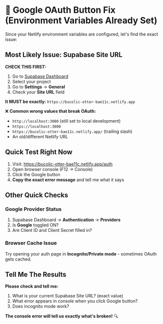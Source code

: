# 🎯 Google OAuth Button Fix (Environment Variables Already Set)

Since your Netlify environment variables are configured, let's find the exact issue:

## Most Likely Issue: Supabase Site URL

**CHECK THIS FIRST:**
1. Go to [Supabase Dashboard](https://supabase.com/dashboard)
2. Select your project  
3. Go to **Settings** → **General**
4. Check your **Site URL** field

**It MUST be exactly:** `https://bucolic-otter-bae11c.netlify.app`

❌ **Common wrong values that break OAuth:**
- `http://localhost:3000` (still set to local development)
- `https://localhost:3000` 
- `https://bucolic-otter-bae11c.netlify.app/` (trailing slash)
- An old/different Netlify URL

## Quick Test Right Now

1. Visit: https://bucolic-otter-bae11c.netlify.app/auth
2. Open browser console (F12 → Console)
3. Click the Google button
4. **Copy the exact error message** and tell me what it says

## Other Quick Checks

### Google Provider Status
1. Supabase Dashboard → **Authentication** → **Providers**
2. Is **Google** toggled ON?
3. Are Client ID and Client Secret filled in?

### Browser Cache Issue
Try opening your auth page in **Incognito/Private mode** - sometimes OAuth gets cached.

## Tell Me The Results

**Please check and tell me:**
1. What is your current Supabase Site URL? (exact value)
2. What error appears in console when you click Google button?
3. Does incognito mode work?

**The console error will tell us exactly what's broken!** 🔍</parameter>